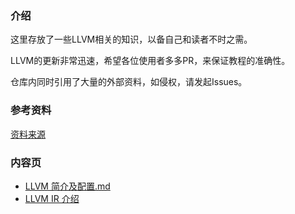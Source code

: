 ### 介绍
这里存放了一些LLVM相关的知识，以备自己和读者不时之需。

LLVM的更新非常迅速，希望各位使用者多多PR，来保证教程的准确性。

仓库内同时引用了大量的外部资料，如侵权，请发起Issues。

### 参考资料
[资料来源](./references.md)

### 内容页

- [LLVM 简介及配置.md](./intro.md)
- [LLVM IR 介绍](./IR.md)
